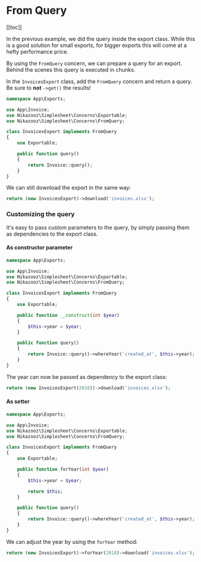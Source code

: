 # From Query

[[toc]]

In the previous example, we did the query inside the export class.
While this is a good solution for small exports,
for bigger exports this will come at a hefty performance price.

By using the `FromQuery` concern, we can prepare a query for an export. Behind the scenes this query is executed in chunks.

In the `InvoicesExport` class, add the `FromQuery` concern and return a query. Be sure to **not** `->get()` the results!

```php
namespace App\Exports;

use App\Invoice;
use Nikazooz\Simplesheet\Concerns\Exportable;
use Nikazooz\Simplesheet\Concerns\FromQuery;

class InvoicesExport implements FromQuery
{
    use Exportable;

    public function query()
    {
        return Invoice::query();
    }
}
```

We can still download the export in the same way:

```php
return (new InvoicesExport)->download('invoices.xlsx');
```

### Customizing the query

It's easy to pass custom parameters to the query,
by simply passing them as dependencies to the export class.

#### As constructor parameter

```php
namespace App\Exports;

use App\Invoice;
use Nikazooz\Simplesheet\Concerns\Exportable;
use Nikazooz\Simplesheet\Concerns\FromQuery;

class InvoicesExport implements FromQuery
{
    use Exportable;

    public function __construct(int $year)
    {
        $this->year = $year;
    }

    public function query()
    {
        return Invoice::query()->whereYear('created_at', $this->year);
    }
}
```

The year can now be passed as dependency to the export class:

```php
return (new InvoicesExport(2018))->download('invoices.xlsx');
```

#### As setter

```php
namespace App\Exports;

use App\Invoice;
use Nikazooz\Simplesheet\Concerns\Exportable;
use Nikazooz\Simplesheet\Concerns\FromQuery;

class InvoicesExport implements FromQuery
{
    use Exportable;

    public function forYear(int $year)
    {
        $this->year = $year;

        return $this;
    }

    public function query()
    {
        return Invoice::query()->whereYear('created_at', $this->year);
    }
}
```

We can adjust the year by using the `forYear` method:

```php
return (new InvoicesExport)->forYear(2018)->download('invoices.xlsx');
```
